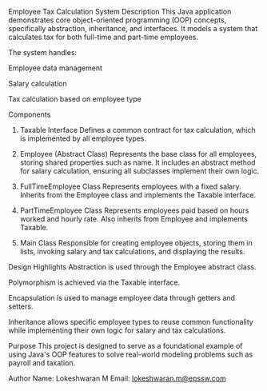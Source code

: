 Employee Tax Calculation System
Description
This Java application demonstrates core object-oriented programming (OOP) concepts, specifically abstraction, inheritance, and interfaces. It models a system that calculates tax for both full-time and part-time employees.

The system handles:

Employee data management

Salary calculation

Tax calculation based on employee type

Components
1. Taxable Interface
Defines a common contract for tax calculation, which is implemented by all employee types.

2. Employee (Abstract Class)
Represents the base class for all employees, storing shared properties such as name. It includes an abstract method for salary calculation, ensuring all subclasses implement their own logic.

3. FullTimeEmployee Class
Represents employees with a fixed salary. Inherits from the Employee class and implements the Taxable interface.

4. PartTimeEmployee Class
Represents employees paid based on hours worked and hourly rate. Also inherits from Employee and implements Taxable.

5. Main Class
Responsible for creating employee objects, storing them in lists, invoking salary and tax calculations, and displaying the results.

Design Highlights
Abstraction is used through the Employee abstract class.

Polymorphism is achieved via the Taxable interface.

Encapsulation is used to manage employee data through getters and setters.

Inheritance allows specific employee types to reuse common functionality while implementing their own logic for salary and tax calculations.

Purpose
This project is designed to serve as a foundational example of using Java's OOP features to solve real-world modeling problems such as payroll and taxation.

Author
Name: Lokeshwaran M
Email: lokeshwaran.m@epssw.com
